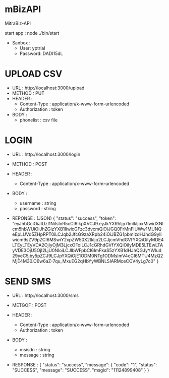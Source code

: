 # mBizAPI
MitraBiz-API

start app : node ./bin/start

- Sanbox : 
    - User: yptrial
    - Password: DADI15dL


# UPLOAD CSV

- URL : http://localhost:3000/upload
- METHOD : PUT
- HEADER : 
    - Content-Type : application/x-www-form-urlencoded
    - Authorization : token
- BODY : 
    - phonelist : csv file


# LOGIN

- URL : http://localhost:3000/login
- METHOD : POST
- HEADER : 
    - Content-Type : application/x-www-form-urlencoded
- BODY :
    - username : string
    - password : string

- REPONSE : (JSON)
{
    "status": "success",
    "token": "eyJhbGciOiJIUzI1NiIsInR5cCI6IkpXVCJ9.eyJkYXRhIjp7ImlkIjoxMiwidXNlcm5hbWUiOiJhZGlzYXB1IiwicGFzc3dvcmQiOiJGQ0FrMnFiUWw1MUNQeEpLUVd5ZHpRPT0iLCJqb2JfcG9zaXRpb24iOiJBZG1pbmlzdHJhdG9yIiwicm9sZV9pZCI6MSwiY2xpZW50X2lkIjo2LCJjcmVhdGVfYXQiOiIyMDE4LTEyLTEyVDA2OjIyOjM3LjcxOFoiLCJ1cGRhdGVfYXQiOiIyMDE5LTEwLTAyVDE3OjU5OjI2LjU0NloiLCJlbWFpbCI6ImFkaS5zYXB1dHJhQGJyYWlud29yeC5jby5pZCJ9LCJpYXQiOjE1ODM0NTg1ODMsImV4cCI6MTU4MzQ2MjE4M30.O6w6aZ-7qu_MxuEG2qHbYyWBNLSIARMceCOV4yLg7c0"
}

# SEND SMS

- URL : http://localhost:3000/sms
- METGOF : POST
- HEADER : 
    - Content-Type : application/x-www-form-urlencoded
    - Authorization : token
- BODY :
    - msisdn : string
    - message : string

- RESPONSE : {
    "status": "success",
    "message": {
        "code": "1",
        "status": "SUCCESS",
        "message": "SUCCESS",
        "msgid": "11124899408"
    }
}